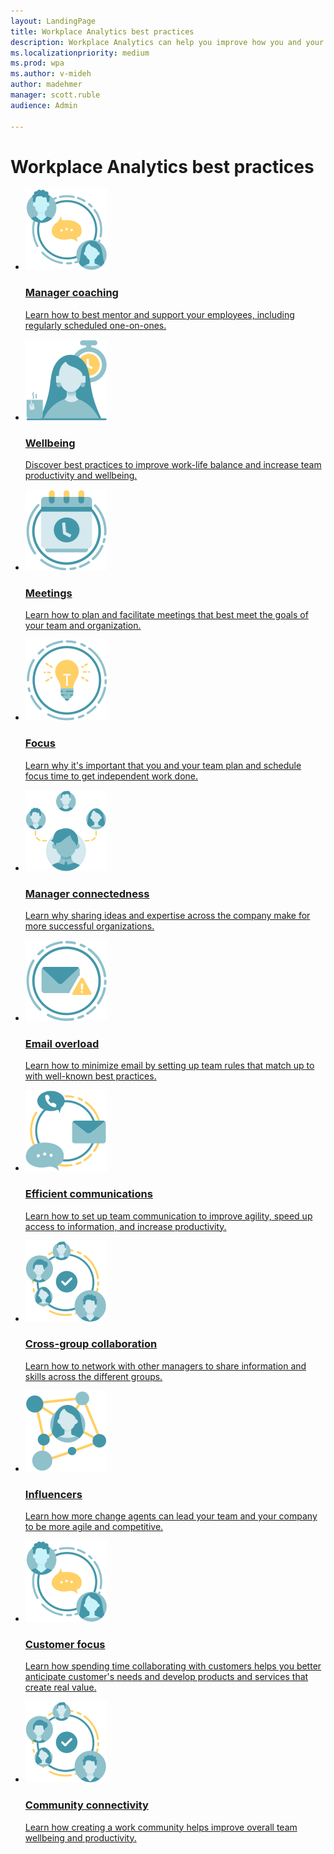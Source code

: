 ```yaml
---
layout: LandingPage
title: Workplace Analytics best practices
description: Workplace Analytics can help you improve how you and your organization gets work done.
ms.localizationpriority: medium 
ms.prod: wpa
ms.author: v-mideh
author: madehmer
manager: scott.ruble
audience: Admin

--- 
```

# Workplace Analytics best practices

<!--Any changes you make here, please also make in the same gm-best-practices.md file in the manager-insights folder or ask madehmer to do it, since she's the instigator of this scenario. Thanks!-->
<ul class="panelContent cardsY">
    <li>
        <a href="gm-coaching.md">
        <div class="cardSize">
            <div class="cardPadding">
                <div class="card">
                    <div class="cardImageOuter">
                        <div class="cardImage">
                            <img src="../images/wpa/playbooks/manager-coaching-64x64.svg" alt="manager coaching"/>
                        </div>
                    </div>
                    <div class="cardText">
                        <h3>Manager coaching</h3>
                        <p>Learn how to best mentor and support your employees, including regularly scheduled one-on-ones.</p>
                    </div>
                </div>
            </div>
        </div>
        </a>
    </li>
    <li>
        <a href="gm-wellbeing.md">
        <div class="cardSize">
            <div class="cardPadding">
                <div class="card">
                    <div class="cardImageOuter">
                        <div class="cardImage">
                            <img src="../images/wpa/playbooks/wellbeing-64x64.svg" alt="wellbeing"/>
                        </div>
                    </div>
                    <div class="cardText">
                        <h3>Wellbeing</h3>
                        <p>Discover best practices to improve work-life balance and increase team productivity and wellbeing. </p>
                    </div>
                </div>
            </div>
        </div>
        </a>
    </li>
    <li>
        <a href="gm-meetings.md">
        <div class="cardSize">
            <div class="cardPadding">
                <div class="card">
                    <div class="cardImageOuter">
                        <div class="cardImage">
                            <img src="../images/wpa/playbooks/meetings-64x64.svg" alt="meetings" />
                        </div>
                    </div>
                    <div class="cardText">
                        <h3>Meetings</h3>
                        <p>Learn how to plan and facilitate meetings that best meet the goals of your team and organization.</p>
                    </div>
                </div>
            </div>
        </div>
        </a>
    </li>
    <li>
        <a href="gm-focus.md">
        <div class="cardSize">
            <div class="cardPadding">
                <div class="card">
                    <div class="cardImageOuter">
                        <div class="cardImage">
                            <img src="../images/wpa/playbooks/focus-64x64.svg" alt="focus" />
                        </div>
                    </div>
                    <div class="cardText">
                        <h3>Focus</h3>
                        <p>Learn why it's important that you and your team plan and schedule focus time to get independent work done.</p>
                    </div>
                </div>
            </div>
        </div>
        </a>
    </li>
    <li>
        <a href="gm-connectedness.md">
        <div class="cardSize">
            <div class="cardPadding">
                <div class="card">
                    <div class="cardImageOuter">
                        <div class="cardImage">
                            <img src="../images/wpa/playbooks/manage-connectedness-64x64.svg" alt="manage connectedness" />
                        </div>
                    </div>
                    <div class="cardText">
                        <h3>Manager connectedness</h3>
                        <p>Learn why sharing ideas and expertise across the company make for more successful organizations.</p>
                    </div>
                </div>
            </div>
        </div>
        </a>
    </li>
    <li>
        <a href="gm-overload.md">
        <div class="cardSize">
            <div class="cardPadding">
                <div class="card">
                    <div class="cardImageOuter">
                        <div class="cardImage">
                            <img src="../images/wpa/playbooks/email-overload-64x64.svg" alt="email overload" />
                        </div>
                    </div>
                    <div class="cardText">
                        <h3>Email overload</h3>
                        <p>Learn how to minimize email by setting up team rules that match up to with well-known best practices.</p>
                    </div>
                </div>
            </div>
        </div>
        </a>
    </li>
    <li>
        <a href="gm-communication.md">
        <div class="cardSize">
            <div class="cardPadding">
                <div class="card">
                    <div class="cardImageOuter">
                        <div class="cardImage">
                            <img src="../images/wpa/playbooks/efficient-communications-64x64.svg" alt="efficient communications" />
                        </div>
                    </div>
                    <div class="cardText">
                        <h3>Efficient communications</h3>
                        <p>Learn how to set up team communication to improve agility, speed up access to information, and increase productivity.</p>
                    </div>
                </div>
            </div>
        </div>
        </a>
    </li>
    <li>
        <a href="gm-cgcollaboration.md">
        <div class="cardSize">
            <div class="cardPadding">
                <div class="card">
                    <div class="cardImageOuter">
                        <div class="cardImage">
                            <img src="../images/wpa/playbooks/cross-group-collab-64x64.svg" alt="cross-group collaboration" />
                        </div>
                    </div>
                    <div class="cardText">
                        <h3>Cross-group collaboration</h3>
                        <p>Learn how to network with other managers to share information and skills across the different groups.</p>
                    </div>
                </div>
            </div>
        </div>
        </a>
    </li>
    <li>
        <a href="gm-influencer.md">
        <div class="cardSize">
            <div class="cardPadding">
                <div class="card">
                    <div class="cardImageOuter">
                        <div class="cardImage">
                            <img src="../images/wpa/playbooks/influencer-64x64.svg" alt="influencer" />
                        </div>
                    </div>
                    <div class="cardText">
                        <h3>Influencers</h3>
                        <p>Learn how more change agents can lead your team and your company to be more agile and competitive.</p>
                    </div>
                </div>
            </div>
        </div>
        </a>
    </li>
    <li>
        <a href="gm-cust-collab.md">
        <div class="cardSize">
            <div class="cardPadding">
                <div class="card">
                    <div class="cardImageOuter">
                        <div class="cardImage">
                            <img src="../images/wpa/playbooks/manager-coaching-64x64.svg" alt="customer focus"/>
                        </div>
                    </div>
                    <div class="cardText">
                        <h3>Customer focus</h3>
                        <p>Learn how spending time collaborating with customers helps you better anticipate customer's needs and develop products and services that create real value.</p>
                    </div>
                </div>
            </div>
        </div>
        </a>
    </li>
    <li>
        <a href="gm-connectivity.md">
        <div class="cardSize">
            <div class="cardPadding">
                <div class="card">
                    <div class="cardImageOuter">
                        <div class="cardImage">
                            <img src="../images/wpa/playbooks/cross-group-collab-64x64.svg" alt="customer focus"/>
                        </div>
                    </div>
                    <div class="cardText">
                        <h3>Community connectivity</h3>
                        <p>Learn how creating a work community helps improve overall team wellbeing and productivity.</p>
                    </div>
                </div>
            </div>
        </div>
        </a>
    </li>
</ul>
